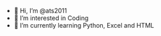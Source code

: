 - 👋 Hi, I’m @ats2011
- 👀 I’m interested in Coding
- 🌱 I’m currently learning Python, Excel and HTML

<!---
ats2011/ats2011 is a ✨ special ✨ repository because its `README.md` (this file) appears on your GitHub profile.
You can click the Preview link to take a look at your changes.
--->
